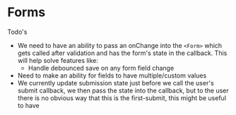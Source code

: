 # Forms

Todo's

- We need to have an ability to pass an onChange into the `<Form>` which gets called after validation and has the form's state in the callback. This will help solve features like:
  - Handle debounced save on any form field change
- Need to make an ability for fields to have multiple/custom values
- We currently update submission state just before we call the user's submit callback, we then pass the state into the callback, but to the user there is no obvious way that this is the first-submit, this might be useful to have
